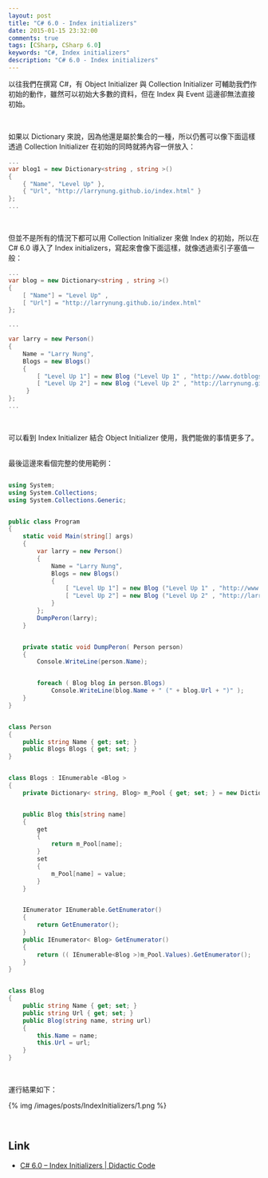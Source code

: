 ```yaml
---
layout: post
title: "C# 6.0 - Index initializers"
date: 2015-01-15 23:32:00
comments: true
tags: [CSharp, CSharp 6.0]
keywords: "C#, Index initializers"
description: "C# 6.0 - Index initializers"
---
```


以往我們在撰寫 C#，有 Object Initializer 與 Collection Initializer 可輔助我們作初始的動作，雖然可以初始大多數的資料，但在 Index 與 Event 這邊卻無法直接初始。  

<!-- More -->

<br/>


如果以 Dictionary 來說，因為他還是屬於集合的一種，所以仍舊可以像下面這樣透過 Collection Initializer 在初始的同時就將內容一併放入：  
<!-- More -->
>
```c#
...
var blog1 = new Dictionary<string , string >()
{
    { "Name", "Level Up" },
    { "Url", "http://larrynung.github.io/index.html" }
};
...
```

<br/>


但並不是所有的情況下都可以用 Collection Initializer 來做 Index 的初始，所以在 C# 6.0 導入了 Index initializers，寫起來會像下面這樣，就像透過索引子塞值一般：

```c#
...
var blog = new Dictionary<string , string >()
{
    [ "Name"] = "Level Up" ,
    [ "Url"] = "http://larrynung.github.io/index.html"
};

...

var larry = new Person()
{
    Name = "Larry Nung",
    Blogs = new Blogs()
    {
        [ "Level Up 1"] = new Blog ("Level Up 1" , "http://www.dotblogs.com.tw/larrynung" ),
        [ "Level Up 2"] = new Blog ("Level Up 2" , "http://larrynung.github.io" )
     }
};
...
```

<br/>


可以看到 Index Initializer 結合 Object Initializer 使用，我們能做的事情更多了。  
<br/>


最後這邊來看個完整的使用範例：

```c#

using System;
using System.Collections;
using System.Collections.Generic;


public class Program
{
    static void Main(string[] args)
    {
        var larry = new Person()
        {
            Name = "Larry Nung",
            Blogs = new Blogs()
            {
                [ "Level Up 1"] = new Blog ("Level Up 1" , "http://www.dotblogs.com.tw/larrynung" ),
                [ "Level Up 2"] = new Blog ("Level Up 2" , "http://larrynung.github.io" )
            }
        };
        DumpPeron(larry);
    }


    private static void DumpPeron( Person person)
    {
        Console.WriteLine(person.Name);


        foreach ( Blog blog in person.Blogs)
            Console.WriteLine(blog.Name + " (" + blog.Url + ")" );
    }
}


class Person
{
    public string Name { get; set; }
    public Blogs Blogs { get; set; }
}


class Blogs : IEnumerable <Blog >
{
    private Dictionary< string, Blog> m_Pool { get; set; } = new Dictionary<string , Blog>();


    public Blog this[string name]
    {
        get
        {
            return m_Pool[name];
        }
        set
        {
            m_Pool[name] = value;
        }
    }


    IEnumerator IEnumerable.GetEnumerator()
    {
        return GetEnumerator();
    }
    public IEnumerator< Blog> GetEnumerator()
    {
        return (( IEnumerable<Blog >)m_Pool.Values).GetEnumerator();
    }
}


class Blog
{
    public string Name { get; set; }
    public string Url { get; set; }
    public Blog(string name, string url)
    {
        this.Name = name;
        this.Url = url;
    }
}
```

<br/>


運行結果如下：

{% img /images/posts/IndexInitializers/1.png %}

<br/>


Link
----
* [C# 6.0 – Index Initializers | Didactic Code](http://davefancher.com/2014/08/08/c-6-0-index-initializers/)

